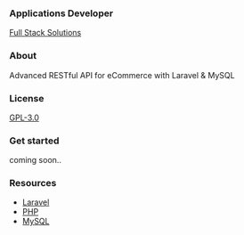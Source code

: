 ### Applications Developer
[Full Stack Solutions](https://github.com/applicationsdev?tab=repositories)

### About
Advanced RESTful API for eCommerce with Laravel & MySQL

### License
[GPL-3.0](https://www.gnu.org/licenses/gpl-3.0.html)

### Get started
coming soon..

### Resources
- [Laravel](https://laravel.com/)
- [PHP](http://php.net/)
- [MySQL](https://dev.mysql.com/downloads/)
